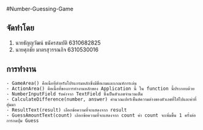#Number-Guessing-Game

จัดทำโดย
---
1. นายธัญญวัฒน์ ธนัครสมบัติ 6310682825
2. นายศุภชัย มาตรสุวรรณกิจ 6310530016

การทำงาน
---
	- GameArea() คือเนื้อที่สำหรับโปรแกรมหลักซึ่งมีชื่อเกมและเกณฑ์การเล่น
	- ActionArea() คือเนื้อที่ของการทำงานหลักของ Application นี้ ใน function นี้ประกอบด้วย
	- NumberInputField รับค่าจาก TextField ซึ่งเป็นตัวเลขจำนวนเต็ม
	- CalculateDifference(number, answer) คำนวณเปอร์เซ็นต์ความต่างของตัวเลขที่ใส่ไปและค่าที่สุ่มมา
	- ResultText(result) เลือกข้อความที่จะแสดงจาก result
	- GuessAmountText(count) เลิอกข้อความที่จะแสดงจาก count ค่า count จะเพิ่มขึ้น 1 ครั้งต่อการกดปุ่ม Guess

